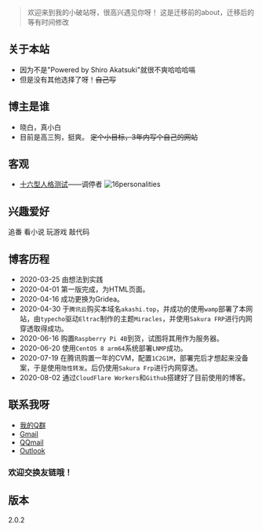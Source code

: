 > 欢迎来到我的小破站呀，很高兴遇见你呀！
> 这是迁移前的about，迁移后的等有时间修改

## 关于本站
+ 因为不是"Powered by Shiro Akatsuki"就很不爽哈哈哈嗝
+ 但是没有其他选择了呀！~~自己写~~
## 博主是谁
+ 晓白，真小白
+ 目前是高三狗，挺爽。
~~定个小目标，3年内写个自己的网站~~
## 客观
+ [十六型人格测试](https://www.16personalities.com/)——调停者
![16personalities](https://i.loli.net/2020/06/05/ZaKjLuWPrQJngUI.png)
## 兴趣爱好
追番 看小说 玩游戏 敲代码
## 博客历程
+ 2020-03-25 由想法到实践
+ 2020-04-01 第一版完成，为HTML页面。
+ 2020-04-16 成功更换为Gridea。
+ 2020-04-30 于`腾讯云`购买本域名`akashi.top`，并成功的使用`wamp`部署了本网站，由`typecho`驱动`Eltrac`制作的主题`Miracles`，并使用`Sakura FRP`进行内网穿透取得成功。
+ 2020-06-16 购置`Raspberry Pi 4B`到货，试图将其用作为服务器。
+ 2020-06-20 使用`CentOS 8 arm64`系统部署`LNMP`成功。
+ 2020-07-19 在腾讯购置一年的CVM，配置`1C2G1M`，部署完后才想起来没备案，于是使用`隐性转发`。后仍使用`Sakura Frp`进行内网穿透。
+ 2020-08-02 通过`CloudFlare Workers`和`Github`搭建好了目前使用的博客。

## 联系我呀
+ [我的Q群](//shang.qq.com/wpa/qunwpa?idkey=c4640936069ff32da1be80e8ce131c96c2d10a2f160cff60ae755625ca15d670)
+ [Gmail](mailto:shaoshiyu233@gmail.com)
+ [QQmail](mailto:ruarush_aaa@qq.com)
+ [Outlook](mailto:shaoshiyu233@outlook.com)
### 欢迎交换友链哦！

## 版本
2.0.2
